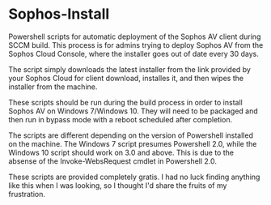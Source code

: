 # Sophos-Install
Powershell scripts for automatic deployment of the Sophos AV client during SCCM build. This process is for admins trying to deploy Sophos AV from the Sophos Cloud Console, where the installer goes out of date every 30 days.

The script simply downloads the latest installer from the link provided by your Sophos Cloud for client download, installes it, and then wipes the installer from the machine.

These scripts should be run during the build process in order to install Sophos AV on Windows 7/Windows 10. They will need to be packaged and then run in bypass mode with a reboot scheduled after completion.

The scripts are different depending on the version of Powershell installed on the machine. The Windows 7 script presumes Powershell 2.0, while the Windows 10 script should work on 3.0 and above. This is due to the absense of the Invoke-WebsRequest cmdlet in Powershell 2.0.

These scripts are provided completely gratis. I had no luck finding anything like this when I was looking, so I thought I'd share the fruits of my frustration.

